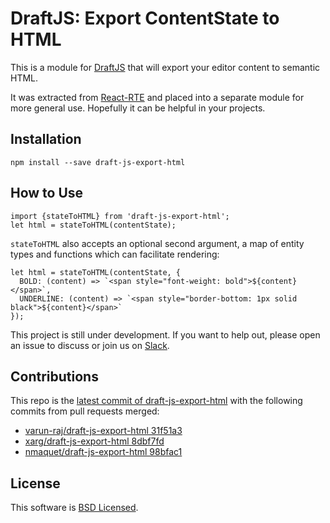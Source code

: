 # DraftJS: Export ContentState to HTML

This is a module for [DraftJS](https://github.com/facebook/draft-js) that will export your editor content to semantic HTML.

It was extracted from [React-RTE](https://react-rte.org) and placed into a separate module for more general use. Hopefully it can be helpful in your projects.

## Installation

    npm install --save draft-js-export-html

## How to Use

    import {stateToHTML} from 'draft-js-export-html';
    let html = stateToHTML(contentState);

`stateToHTML` also accepts an optional second argument, a map of entity types and functions which can facilitate rendering:

    let html = stateToHTML(contentState, {
      BOLD: (content) => `<span style="font-weight: bold">${content}</span>`,
      UNDERLINE: (content) => `<span style="border-bottom: 1px solid black">${content}</span>`
    });

This project is still under development. If you want to help out, please open an issue to discuss or join us on [Slack](https://draftjs.slack.com/).

## Contributions

This repo is the
[latest commit of draft-js-export-html](https://github.com/sstur/draft-js-export-html/commit/08b589b4a888168fe43233bfa844ce477d4b314e)
with the following commits from pull requests merged:

* [varun-raj/draft-js-export-html 31f51a3](https://github.com/sstur/draft-js-export-html/pull/22/commits/31f51a3fe02230591067908f77746f0aba112849)
* [xarg/draft-js-export-html 8dbf7fd](https://github.com/sstur/draft-js-export-html/pull/19/commits/8dbf7fdc57393b5a803b9c35571c4153f533002e)
* [nmaquet/draft-js-export-html 98bfac1](https://github.com/sstur/draft-js-export-html/pull/12/commits/98bfac11777b6b59fd84ca98a72faee1bce4fe2c)

## License

This software is [BSD Licensed](/LICENSE).
